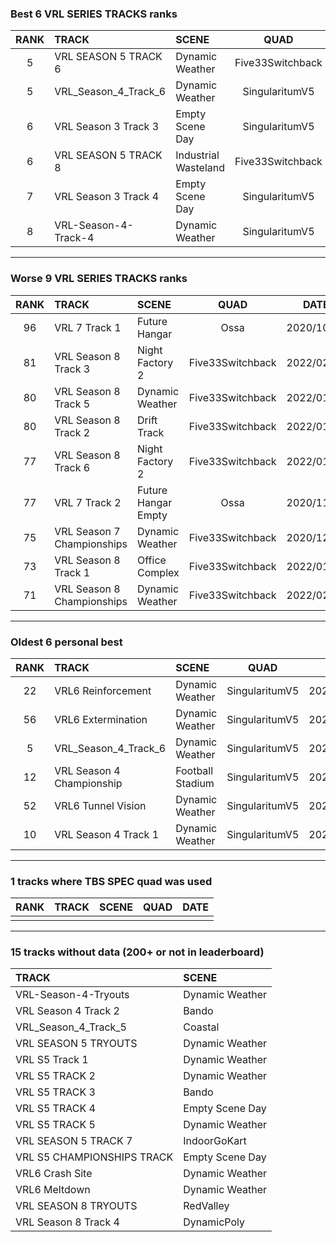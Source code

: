 ### Best 6 VRL SERIES TRACKS ranks
|RANK|TRACK|SCENE|QUAD|DATE|
|:---:|:---|:---|:---:|:---:|
|5|VRL SEASON 5 TRACK 6|Dynamic Weather|Five33Switchback|2020/12/03|
|5|VRL_Season_4_Track_6|Dynamic Weather|SingularitumV5|2020/04/12|
|6|VRL Season 3 Track 3|Empty Scene Day|SingularitumV5|2020/05/15|
|6|VRL SEASON 5 TRACK 8|Industrial Wasteland|Five33Switchback|2020/12/03|
|7|VRL Season 3 Track 4|Empty Scene Day|SingularitumV5|2020/05/13|
|8|VRL-Season-4-Track-4|Dynamic Weather|SingularitumV5|2020/04/17|
---
### Worse 9 VRL SERIES TRACKS ranks
|RANK|TRACK|SCENE|QUAD|DATE|
|:---:|:---|:---|:---:|:---:|
|96|VRL 7 Track 1|Future Hangar|Ossa|2020/10/27|
|81|VRL Season 8 Track 3|Night Factory 2|Five33Switchback|2022/02/08|
|80|VRL Season 8 Track 5|Dynamic Weather|Five33Switchback|2022/01/19|
|80|VRL Season 8 Track 2|Drift Track|Five33Switchback|2022/01/16|
|77|VRL Season 8 Track 6|Night Factory 2|Five33Switchback|2022/01/19|
|77|VRL 7 Track 2|Future Hangar Empty|Ossa|2020/11/03|
|75|VRL Season 7 Championships|Dynamic Weather|Five33Switchback|2020/12/31|
|73|VRL Season 8 Track 1|Office Complex|Five33Switchback|2022/01/20|
|71|VRL Season 8 Championships|Dynamic Weather|Five33Switchback|2022/02/08|
---
### Oldest 6 personal best
|RANK|TRACK|SCENE|QUAD|DATE|
|:---:|:---|:---|:---:|:---:|
|22|VRL6 Reinforcement|Dynamic Weather|SingularitumV5|2020/04/06|
|56|VRL6 Extermination|Dynamic Weather|SingularitumV5|2020/04/07|
|5|VRL_Season_4_Track_6|Dynamic Weather|SingularitumV5|2020/04/12|
|12|VRL Season 4 Championship|Football Stadium|SingularitumV5|2020/04/13|
|52|VRL6 Tunnel Vision|Dynamic Weather|SingularitumV5|2020/04/15|
|10|VRL Season 4 Track 1|Dynamic Weather|SingularitumV5|2020/04/17|
---
### 1 tracks where TBS SPEC quad was used
|RANK|TRACK|SCENE|QUAD|DATE|
|:---:|:---|:---|:---:|:---:|
||||||
---
### 15 tracks without data (200+ or not in leaderboard)
|TRACK|SCENE|
|:---|:---|
|VRL-Season-4-Tryouts|Dynamic Weather|
|VRL Season 4 Track 2|Bando|
|VRL_Season_4_Track_5|Coastal|
|VRL SEASON 5 TRYOUTS|Dynamic Weather|
|VRL S5 Track 1|Dynamic Weather|
|VRL S5 TRACK 2|Dynamic Weather|
|VRL S5 TRACK 3|Bando|
|VRL S5 TRACK 4|Empty Scene Day|
|VRL S5 TRACK 5|Dynamic Weather|
|VRL SEASON 5 TRACK 7|IndoorGoKart|
|VRL S5 CHAMPIONSHIPS TRACK|Empty Scene Day|
|VRL6 Crash Site|Dynamic Weather|
|VRL6 Meltdown|Dynamic Weather|
|VRL SEASON 8 TRYOUTS|RedValley|
|VRL Season 8 Track 4|DynamicPoly|
